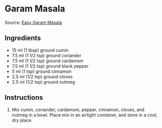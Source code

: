 # Garam Masala #

Source: [Easy Garam Masala](https://www.allrecipes.com/recipe/142967/easy-garam-masala/)

## Ingredients ##
* 15 ml (1 tbsp) ground cumin
* 7.5 ml (1 1/2 tsp) ground coriander
* 7.5 ml (1 1/2 tsp) ground cardamom
* 7.5 ml (1 1/2 tsp) ground black pepper
* 5 ml (1 tsp) ground cinnamon
* 2.5 ml (1/2 tsp) ground cloves
* 2.5 ml (1/2 tsp) ground nutmeg

## Instructions ##
1. Mix cumin, coriander, cardamom, pepper, cinnamon, cloves, and nutmeg in a bowl. Place mix in an airtight container, and store in a cool, dry place.
